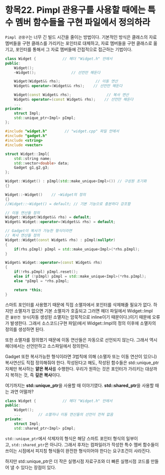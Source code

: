 # 항목22. Pimpl 관용구를 사용할 때에는 특수 멤버 함수들을 구현 파일에서 정의하라

`Pimpl 관용구`는 너무 긴 빌드 시간을 줄이는 방법이다. 기본적인 방식은 클래스의 자료 멤버들을 구현 클래스를 가리키는 포인터로 대체하고, 자료 멤버들을 구현 클래스로 옮기고, 포인터를 통해서 그 자료 멤버들에 간접적으로 접근하는 기법이다.

```cpp
class Widget {            // 헤더 "Widget.h" 안에서
public:
    Widget();
    ~Widget();                // 선언만 해둔다

    Widget(Widget&& rhs);                // 이동 연산
    Widget& operator=(Widget&& rhs);    // 선언만 해둔다

    Widget(const Widget& rhs);                // 복사 연산
    Widget& operator=(const Widget& rhs);    // 선언만 해둔다
    ...
private:
    struct Impl;
    std::unique_ptr<Impl> pImpl;
};
```

```cpp
#include "widget.h"        // "widget.cpp" 파일 안에서
#include "gadget.h"
#include <string>
#include <vector>

struct Widget::Impl{
    std::string name;
    std::vector<double> data;
    Gadget g1,g2,g3;
};

Widget::Widget() : pImpl(std::make_unique<Impl>()) // 구성원 초기화
{}

Widget::~Widget()    // ~Widget의 정의
{}
//Widget::~Widget() = default; // 기본 기능으로 충분하다 강조함

// 이동 연산들 정의
Widget::Widget(Widget&& rhs) = default;
Widget& Widget::operator=(Widget&& rhs) = default;

// Gadget이 복사가 가능한 형식이라면
// 복사 연산들 정의
Widget::Widget(const Widget& rhs) : pImpl(nullptr)
{
    if(rhs.pImpl) pImpl = std::make_unique<Impl>(*rhs.pImpl);
}

Widget& Widget::operator=(const Widget& rhs)
{
    if(!rhs.pImpl) pImpl.reset();
    else if (!pImpl) pImpl = std::make_unique<Impl>(*rhs.pImpl);
    else *pImpl = *rhs.pImpl;

    return *this;
}
```

스마트 포인터를 사용했기 때문에 직접 소멸자에서 포인터를 삭제해줄 필요가 없다. 하지만 소멸자가 없으면 기본 소멸자가 호출되고 그러면 헤더 파일에서 Widget::Impl은 `불완전 형식`(자동 생성된 소멸자는 암묵적으로 inline이기 때문이다.)이기 때문에 오류가 발생한다. 그래서 소스코드(구현 파일)에서 Widget::Impl의 정의 이후에 소멸자의 정의를 생성하면 된다.

또한 소멸자를 정의했기 때문에 이동 연산들은 자동으로 선언되지 않는다. 그래서 역시 헤더에서는 선언만하고 소스파일에서 정의한다.  

Gadget 또한 복사가능한 형식이라면 3법칙에 의해 (소멸자 또는 이동 연산이 있으니) 복사연산도 직접 정의해줘야 한다.  작성된다고 해도, 작성된 함수들은 std::unique_ptr 자체만 복사하는 **얕은 복사**를 수행한다. 우리가 원하는 것은 포인터가 가리키는 대상까지 복하는 것, 즉 **깊은 복사**이다.

여기까지는 **std::unique_ptr**을 사용할 때 이야기였다. **std::shared_ptr**을 사용할 때는 과연 어떨까?

```cpp
class Widget {            // 헤더 "Widget.h" 안에서
public:
    Widget();
    ...        // 소멸자나 이동 연산들의 선언이 전혀 없음
private:
    struct Impl;
    std::shared_ptr<Impl> pImpl;
```

`std::unique_ptr`에서 삭제자의 형식은 해당 스마트 포인터 형식의 일부이고, `std::shared_ptr`은 아니다. 그래서 후자는 컴파일러가 작성한 특수 멤버 함수들이 쓰이는 시점에서 피지칭 형식들이 완전한 형식이어야 한다는 요구조건이 사라진다.

하지만 std::unique_ptr은 더 작은 실행시점 자료구조와 더 빠른 실행시점 코드를 만들어 낼 수 있다는 장점이 있다.
